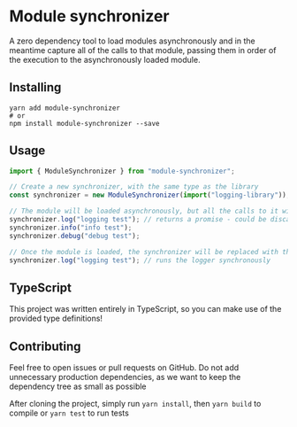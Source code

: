 # Module synchronizer

A zero dependency tool to load modules asynchronously and in the meantime capture all of the calls to that module, passing them in order of the execution to the asynchronously loaded module.

## Installing

    yarn add module-synchronizer
    # or
    npm install module-synchronizer --save

## Usage

```typescript
import { ModuleSynchronizer } from "module-synchronizer";

// Create a new synchronizer, with the same type as the library
const synchronizer = new ModuleSynchronizer(import("logging-library"));

// The module will be loaded asynchronously, but all the calls to it will be captured and executed in order
synchronizer.log("logging test"); // returns a promise - could be discarded if the result of the promise is not needed
synchronizer.info("info test");
synchronizer.debug("debug test");

// Once the module is loaded, the synchronizer will be replaced with the actual module
synchronizer.log("logging test"); // runs the logger synchronously
```

## TypeScript

This project was written entirely in TypeScript, so you can make use of the provided type definitions!

## Contributing

Feel free to open issues or pull requests on GitHub. Do not add unnecessary production dependencies, as we want
to keep the dependency tree as small as possible

After cloning the project, simply run `yarn install`, then `yarn build` to compile or `yarn test` to run tests

```

```
